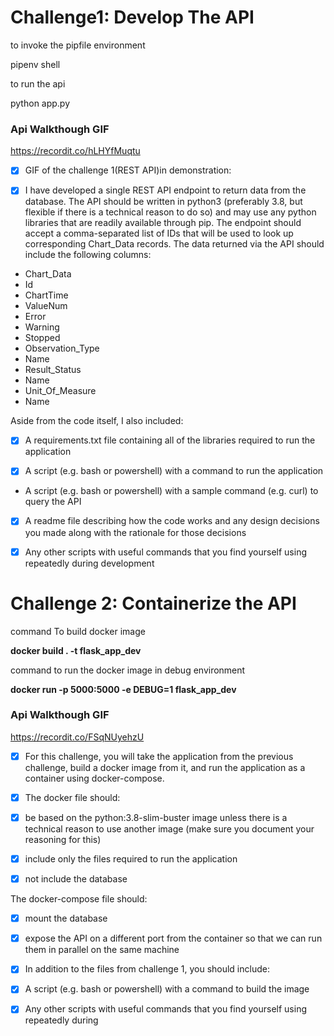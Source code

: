 # Challenge1: Develop The API


to invoke the pipfile environment

pipenv shell


to run the api 

python app.py


### Api Walkthough GIF

https://recordit.co/hLHYfMuqtu

* [x]  GIF of the challenge 1(REST API)in demonstration:


* [x]    I have developed a single REST API endpoint to return data from the database. The
API should be written in python3 (preferably 3.8, but flexible if there is a technical reason to do
so) and may use any python libraries that are readily available through pip. The endpoint should
accept a comma-separated list of IDs that will be used to look up corresponding Chart_Data
records. The data returned via the API should include the following columns:
- Chart_Data
- Id
- ChartTime
- ValueNum
- Error
- Warning
- Stopped
- Observation_Type
- Name
- Result_Status
- Name
- Unit_Of_Measure
- Name

Aside from the code itself, I also included:

* [x]  A requirements.txt file containing all of the libraries required to run the application 

* [x]   A script (e.g. bash or powershell) with a command to run the application

-  A script (e.g. bash or powershell) with a sample command (e.g. curl) to query the API

* [x]   A readme file describing how the code works and any design decisions you made along
with the rationale for those decisions

* [x] Any other scripts with useful commands that you find yourself using repeatedly during
development

# Challenge 2: Containerize the API
command To build docker image

<b>docker build . -t flask_app_dev</b>

command to run the docker image in debug environment

<b>docker run -p 5000:5000 -e DEBUG=1 flask_app_dev</b>

### Api Walkthough GIF

https://recordit.co/FSqNUyehzU


* [x] For this challenge, you will take the application from the previous challenge, build a docker
image from it, and run the application as a container using docker-compose.

* [x] The docker file should:

* [x]  be based on the python:3.8-slim-buster image unless there is a technical reason to use
another image (make sure you document your reasoning for this)

* [x] include only the files required to run the application

* [x]  not include the database

The docker-compose file should:
* [x]  mount the database

* [x]   expose the API on a different port from the container so that we can run them in
parallel on the same machine

* [x] In addition to the files from challenge 1, you should include:

* [x]  A script (e.g. bash or powershell) with a command to build the image

* [x]   Any other scripts with useful commands that you find yourself using repeatedly during


